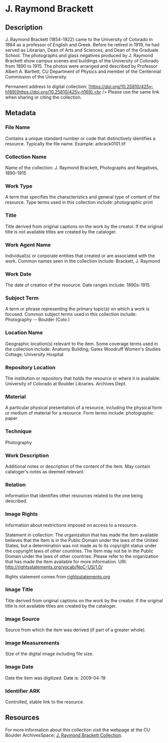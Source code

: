 # J. Raymond Brackett
## Description
J. Raymond Brackett (1854-1922) came to the University of Colorado in 1884 as a professor of English and Greek. Before he retired in 1919, he had served as Librarian, Dean of Arts and Sciences, and Dean of the Graduate School. The photographs and glass negatives produced by J. Raymond Brackett show campus scenes and buildings of the University of Colorado from 1890 to 1915. The photos were arranged and described by Professor Albert A. Bartlett, CU Department of Physics and member of the Centennial Commission of the University.

Permanent address to digital collection: [https://doi.org/10.25810/425y-h169](https://doi.org/10.25810/425y-h169).<br /> 
Please use the same link when sharing or citing the collection.
## Metadata
### File Name
Contains a unique standard number or code that distinctively identifies a resource. Typically the file name. Example: arbrack0101.tif
### Collection Name
Name of the collection: J. Raymond Brackett, Photographs and Negatives, 1890-1915
### Work Type
A term that specifies the characteristics and general type of content of the resource. Type terms used in this collection include: photographic print
### Title
Title derived from original captions on the work by the creator. If the original title is not available titles are created by the cataloger.
### Work Agent Name
Individual(s) or corporate entities that created or are associated with the work. Common names seen in the collection include: Brackett, J. Raymond 
### Work Date
The date of creation of the resource. Date ranges include: 1890s-1915
### Subject Term
A term or phrase representing the primary topic(s) on which a work is focused. Common subject terms used in this collection include: Photography -- Boulder (Colo.)
### Location Name
Geographic location(s) relevant to the item. Some coverage terms used in the collection include: Anatomy Building; Gates Woodruff Women's Studies Cottage; University Hospital 
### Repository Location
The institution or repository that holds the resource or where it is available: University of Colorado at Boulder Libraries. Archives Dept.
### Material
A particular physical presentation of a resource, including the physical form or medium of material for a resource. Form terms include: photographic paper
### Technique
Photography
### Work Description
Additional notes or description of the content of the item. May contain cataloger's notes as deemed relevant.
### Relation
Information that identifies other resources related to the one being described.
### Image Rights
Information about restrictions imposed on access to a resource.

Statement in collection: The organization that has made the Item available believes that the Item is in the Public Domain under the laws of the United States, but a determination was not made as to its copyright status under the copyright laws of other countries. The Item may not be in the Public Domain under the laws of other countries. Please refer to the organization that has made the Item available for more information. URI: http://rightsstatements.org/vocab/NoC-US/1.0/

Rights statement comes from [rightsstatements.org](https://rightsstatements.org/page/1.0/?language=en)
### Image Title
Title derived from original captions on the work by the creator. If the original title is not available titles are created by the cataloger.
### Image Source
Source from which the item was derived (if part of a greater whole).
### Image Measurements
Size of the digital image including file size.
### Image Date
Date the item was digitized. Date is: 2009-04-19
### Identifier ARK
Controlled, stable link to the resource.
## Resources
For more information about this collection visit the webpage at the CU Boulder ArchivesSpace; [J. Raymond Brackett Collection](https://archives.colorado.edu/repositories/2/resources/1259).

